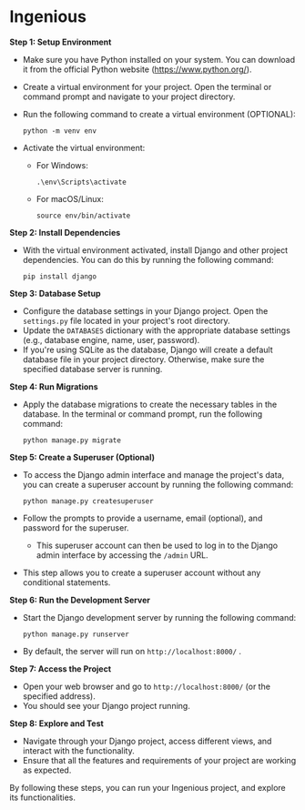 # Ingenious


**Step 1: Setup Environment**

- Make sure you have Python installed on your system. You can download it from the official Python website (https://www.python.org/).
- Create a virtual environment for your project. Open the terminal or command prompt and navigate to your project directory.
- Run the following command to create a virtual environment (OPTIONAL):

   ` python -m venv env `

- Activate the virtual environment:
  - For Windows:

    ` .\env\Scripts\activate `

  - For macOS/Linux:

    ` source env/bin/activate  `

**Step 2: Install Dependencies**

- With the virtual environment activated, install Django and other project dependencies. You can do this by running the following command:

    ` pip install django `

**Step 3: Database Setup**

- Configure the database settings in your Django project. Open the `settings.py` file located in your project's root directory.
- Update the `DATABASES` dictionary with the appropriate database settings (e.g., database engine, name, user, password).
- If you're using SQLite as the database, Django will create a default database file in your project directory. Otherwise, make sure the specified database server is running.

**Step 4: Run Migrations**

- Apply the database migrations to create the necessary tables in the database. In the terminal or command prompt, run the following command:

  ` python manage.py migrate `

**Step 5: Create a Superuser (Optional)**

- To access the Django admin interface and manage the project's data, you can create a superuser account by running the following command:

  ` python manage.py createsuperuser `

- Follow the prompts to provide a username, email (optional), and password for the superuser.
  - This superuser account can then be used to log in to the Django admin interface by accessing the `/admin` URL.
- This step allows you to create a superuser account without any conditional statements.

**Step 6: Run the Development Server**

- Start the Django development server by running the following command:

   ` python manage.py runserver `

- By default, the server will run on `http://localhost:8000/` .

**Step 7: Access the Project**

- Open your web browser and go to `http://localhost:8000/` (or the specified address).
- You should see your Django project running.

**Step 8: Explore and Test**

- Navigate through your Django project, access different views, and interact with the functionality.
- Ensure that all the features and requirements of your project are working as expected.

By following these steps, you can run your Ingenious project, and explore its functionalities.
